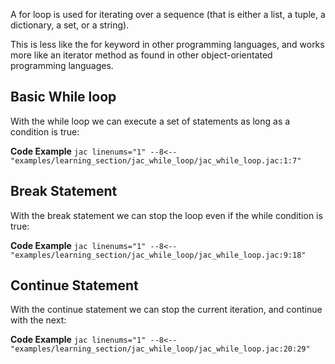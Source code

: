 A for loop is used for iterating over a sequence (that is either a list, a tuple, a dictionary, a set, or a string).

This is less like the for keyword in other programming languages, and works more like an iterator method as found in other object-orientated programming languages.

## Basic While loop
With the while loop we can execute a set of statements as long as a condition is true:

**Code Example**
    ```jac linenums="1"
    --8<-- "examples/learning_section/jac_while_loop/jac_while_loop.jac:1:7"
    ```

## Break Statement
With the break statement we can stop the loop even if the while condition is true:

**Code Example**
    ```jac linenums="1"
    --8<-- "examples/learning_section/jac_while_loop/jac_while_loop.jac:9:18"
    ```

## Continue Statement
With the continue statement we can stop the current iteration, and continue with the next:

**Code Example**
    ```jac linenums="1"
    --8<-- "examples/learning_section/jac_while_loop/jac_while_loop.jac:20:29"
    ```
